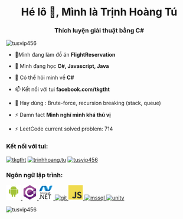 <h1 align="center">Hé lô 👋, Mình là Trịnh Hoàng Tú</h1>
<h3 align="center">Thích luyện giải thuật bằng C#</h3>

<p align="left"> <img src="https://komarev.com/ghpvc/?username=tusvip456&label=Profile%20views&color=0e75b6&style=flat" alt="tusvip456" /> </p>

- 🔭Mình đang làm đồ án **FlightReservation**

- 🌱 Mình đang học **C#, Javascript, Java**

- 💬 Có thể hỏi mình về **C#**

- 📫 Kết nối với tui **facebook.com/tkgtht**

- 📄 Hay dùng : Brute-force, recursion breaking (stack, queue)

- ⚡ Damn fact **Mình nghĩ mình khá thú vị**
- ⚡ LeetCode current solved problem: 714

<h3 align="left">Kết nối với tui:</h3>
<p align="left">
<a href="https://fb.com/tkgtht" target="blank"><img align="center" src="https://raw.githubusercontent.com/rahuldkjain/github-profile-readme-generator/master/src/images/icons/Social/facebook.svg" alt="tkgtht" height="30" width="40" /></a>
<a href="https://instagram.com/trinhhoang.tu" target="blank"><img align="center" src="https://raw.githubusercontent.com/rahuldkjain/github-profile-readme-generator/master/src/images/icons/Social/instagram.svg" alt="trinhhoang.tu" height="30" width="40" /></a>
<a href="https://www.leetcode.com/tusvip456" target="blank"><img align="center" src="https://raw.githubusercontent.com/rahuldkjain/github-profile-readme-generator/master/src/images/icons/Social/leet-code.svg" alt="tusvip456" height="30" width="40" /></a>
</p>

<h3 align="left">Ngôn ngữ lập trình:</h3>
<p align="left"> <a href="https://developer.android.com" target="_blank" rel="noreferrer"> <img src="https://raw.githubusercontent.com/devicons/devicon/master/icons/android/android-original-wordmark.svg" alt="android" width="40" height="40"/> </a> <a href="https://www.w3schools.com/cs/" target="_blank" rel="noreferrer"> <img src="https://raw.githubusercontent.com/devicons/devicon/master/icons/csharp/csharp-original.svg" alt="csharp" width="40" height="40"/> </a> <a href="https://dotnet.microsoft.com/" target="_blank" rel="noreferrer"> <img src="https://raw.githubusercontent.com/devicons/devicon/master/icons/dot-net/dot-net-original-wordmark.svg" alt="dotnet" width="40" height="40"/> </a> <a href="https://git-scm.com/" target="_blank" rel="noreferrer"> <img src="https://www.vectorlogo.zone/logos/git-scm/git-scm-icon.svg" alt="git" width="40" height="40"/> </a> <a href="https://developer.mozilla.org/en-US/docs/Web/JavaScript" target="_blank" rel="noreferrer"> <img src="https://raw.githubusercontent.com/devicons/devicon/master/icons/javascript/javascript-original.svg" alt="javascript" width="40" height="40"/> </a> <a href="https://www.microsoft.com/en-us/sql-server" target="_blank" rel="noreferrer"> <img src="https://www.svgrepo.com/show/303229/microsoft-sql-server-logo.svg" alt="mssql" width="40" height="40"/> </a> <a href="https://unity.com/" target="_blank" rel="noreferrer"> <img src="https://www.vectorlogo.zone/logos/unity3d/unity3d-icon.svg" alt="unity" width="40" height="40"/> </a> </p>

<p><img align="center" src="https://github-readme-stats.vercel.app/api/top-langs?username=tusvip456&show_icons=true&locale=en&layout=compact" alt="tusvip456" /></p>
